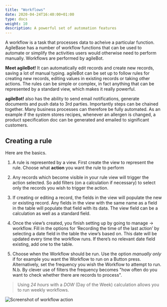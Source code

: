```yaml
---
title: "Workflows"
date: 2020-04-24T16:40:00+01:00
type: docs
weight: 10
description: A powerful set of automation features
---
```


A workflow is a task that processes data to acheive a particular function. AgileBase has a number of workflow functions that can be used to automate or simplify the activities users would otherwise need to perform manually. Workflows are performed by agileBot.

**Meet agileBot!** It can automatically edit records and create new records, saving a lot of manual typing. agileBot can be set up to follow rules for creating new records, editing values in existing records or taking other actions. The rules can be simple or complex, in fact anything that can be represented by a standard view, which makes it really powerful.

**agileBot!** also has the ability to send email notifications, generate documents and push data to 3rd parties. Importantly steps can be chained together. Many business processes can therefore be fully automated. As an example if the system stores recipes, whenever an allergen is changed, a product specification doc can be generated and emailed to significant customers.

## Creating a rule

Here are the basics.

1) A rule is represented by a view. First create the view to represent the rule. Choose what **action** you want the rule to perform

2) Any records which become visible in your rule view will trigger the action selected. So add filters (on a calculation if necessary) to select only the records you wish to trigger the action.

3) If creating or editing a record, the fields in the view will populate the new or existing record. Any fields in the view with the same name as a field in the table will populate that field with its data. The view field can be a calculation as well as a standard field.

4) Once the view’s created, you finish setting up by going to manage -> workflow. Fill in the options for ‘Recording the time of the last action’ by selecting a date field in the table the view’s based on. This date will be updated every time the workflow runs. If there’s no relevant date field existing, add one to the table.

5) Choose when the Workflow should be run. Use the option _manually only_ if for example you want the Workflow to run on a Button press. Alternatively, set the frequency you wish the Workflow to attempt to run. N.b. By clever use of filters the frequency becomes "how often do you want to check whether there are records to process". 
>Using _24 hours_ with a _DOW_ (Day of the Week) calculation allows you to run weekly workflows.  

![Screenshot of workflow action](/workflow.png)

